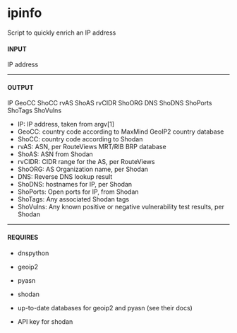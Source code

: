 # ipinfo
Script to quickly enrich an IP address


#### INPUT

  IP address

---

#### OUTPUT

IP GeoCC ShoCC rvAS ShoAS rvCIDR ShoORG DNS ShoDNS ShoPorts ShoTags ShoVulns

 * IP: IP address, taken from argv[1]
 * GeoCC: country code according to MaxMind GeoIP2 country database
 * ShoCC: country code according to Shodan
 * rvAS: ASN, per RouteViews MRT/RIB BRP database
 * ShoAS: ASN from Shodan
 * rvCIDR: CIDR range for the AS, per RouteViews
 * ShoORG: AS Organization name, per Shodan
 * DNS:  Reverse DNS lookup result
 * ShoDNS: hostnames for IP, per Shodan
 * ShoPorts:  Open ports for IP, from Shodan
 * ShoTags: Any associated Shodan tags
 * ShoVulns: Any known positive or negative vulnerability test results, per Shodan
    

---


#### REQUIRES

 * dnspython
 * geoip2
 * pyasn
 * shodan

 * up-to-date databases for geoip2 and pyasn (see their docs)
 * API key for shodan





